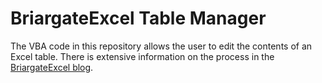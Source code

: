 # BriargateExcel Table Manager
The VBA code in this repository allows the user to edit the contents of an Excel table.
There is extensive information on the process in the [BriargateExcel blog](http://BriargateExcel.com/).
